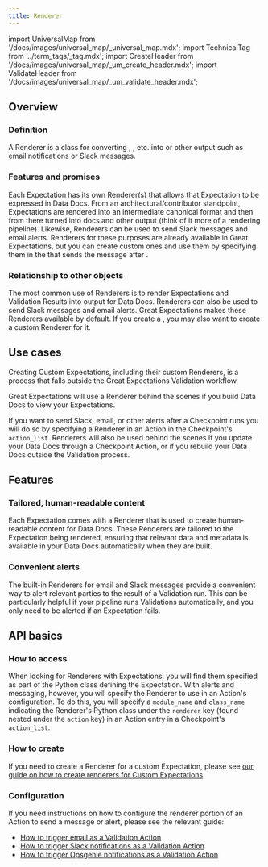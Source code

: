 ```yaml
---
title: Renderer
---
```

import UniversalMap from '/docs/images/universal_map/_universal_map.mdx';
import TechnicalTag from '../term_tags/_tag.mdx';
import CreateHeader from '/docs/images/universal_map/_um_create_header.mdx';
import ValidateHeader from '/docs/images/universal_map/_um_validate_header.mdx';


<UniversalMap setup='inactive' connect='inactive' create='active' validate='active'/> 

## Overview

### Definition

A Renderer is a class for converting <TechnicalTag relative="../" tag="expectation" text="Expectations" />, <TechnicalTag relative="../" tag="validation_result" text="Validation Results" />, etc. into <TechnicalTag relative="../" tag="data_docs" text="Data Docs" /> or other output such as email notifications or Slack messages.

### Features and promises

Each Expectation has its own Renderer(s) that allows that Expectation to be expressed in Data Docs.  From an architectural/contributor standpoint, Expectations are rendered into an intermediate canonical format and then from there turned into docs and other output (think of it more of a rendering pipeline).  Likewise, Renderers can be used to send Slack messages and email alerts.  Renderers for these purposes are already available in Great Expectations, but you can create custom ones and use them by specifying them in the <TechnicalTag relative="../" tag="action" text="Action" /> that sends the message after <TechnicalTag relative="../" tag="validation" text="Validation" />.

### Relationship to other objects

The most common use of Renderers is to render Expectations and Validation Results into output for Data Docs.  Renderers can also be used to send Slack messages and email alerts.  Great Expectations makes these Renderers available by default.  If you create a <TechnicalTag relative="../" tag="custom_expectation" text="Custom Expectation" />, you may also want to create a custom Renderer for it.

## Use cases

Creating Custom Expectations, including their custom Renderers, is a process that falls outside the Great Expectations Validation workflow.

<CreateHeader/>

Great Expectations will use a Renderer behind the scenes if you build Data Docs to view your Expectations. 

<ValidateHeader/>

If you want to send Slack, email, or other alerts after a Checkpoint runs you will do so by specifying a Renderer in an Action in the Checkpoint's `action_list`.  Renderers will also be used behind the scenes if you update your Data Docs through a Checkpoint Action, or if you rebuild your Data Docs outside the Validation process.

## Features

### Tailored, human-readable content

Each Expectation comes with a Renderer that is used to create human-readable content for Data Docs.  These Renderers are tailored to the Expectation being rendered, ensuring that relevant data and metadata is available in your Data Docs automatically when they are built.

### Convenient alerts

The built-in Renderers for email and Slack messages provide a convenient way to alert relevant parties to the result of a Validation run.  This can be particularly helpful if your pipeline runs Validations automatically, and you only need to be alerted if an Expectation fails.

## API basics

### How to access

When looking for Renderers with Expectations, you will find them specified as part of the Python class defining the Expectation.  With alerts and messaging, however, you will specify the Renderer to use in an Action's configuration.  To do this, you will specify a `module_name` and `class_name` indicating the Renderer's Python class under the `renderer` key (found nested under the `action` key) in an Action entry in a Checkpoint's `action_list`.

### How to create

If you need to create a Renderer for a custom Expectation, please see [our guide on how to create renderers for Custom Expectations](../guides/expectations/advanced/how_to_create_renderers_for_custom_expectations.md).

### Configuration

If you need instructions on how to configure the renderer portion of an Action to send a message or alert, please see the relevant guide:

- [How to trigger email as a Validation Action](../guides/validation/validation_actions/how_to_trigger_email_as_a_validation_action.md)
- [How to trigger Slack notifications as a Validation Action](../guides/validation/validation_actions/how_to_trigger_slack_notifications_as_a_validation_action.md)
- [How to trigger Opsgenie notifications as a Validation Action](../guides/validation/validation_actions/how_to_trigger_opsgenie_notifications_as_a_validation_action.md)
